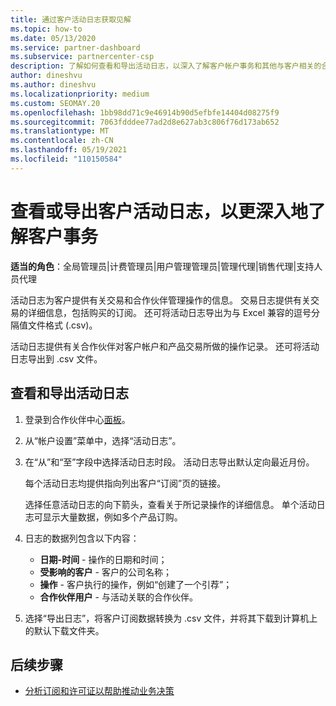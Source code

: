 ```yaml
---
title: 通过客户活动日志获取见解
ms.topic: how-to
ms.date: 05/13/2020
ms.service: partner-dashboard
ms.subservice: partnercenter-csp
description: 了解如何查看和导出活动日志，以深入了解客户帐户事务和其他与客户相关的合作伙伴管理活动。
author: dineshvu
ms.author: dineshvu
ms.localizationpriority: medium
ms.custom: SEOMAY.20
ms.openlocfilehash: 1bb98dd71c9e46914b90d5efbfe14404d08275f9
ms.sourcegitcommit: 7063fdddee77ad2d8e627ab3c806f76d173ab652
ms.translationtype: MT
ms.contentlocale: zh-CN
ms.lasthandoff: 05/19/2021
ms.locfileid: "110150584"
---
```

# <a name="view-or-export-customer-activity-logs-for-more-insight-into-customer-transactions"></a>查看或导出客户活动日志，以更深入地了解客户事务

**适当的角色**：全局管理员|计费管理员|用户管理管理员|管理代理|销售代理|支持人员代理

活动日志为客户提供有关交易和合作伙伴管理操作的信息。 交易日志提供有关交易的详细信息，包括购买的订阅。 还可将活动日志导出为与 Excel 兼容的逗号分隔值文件格式 (.csv)。

活动日志提供有关合作伙伴对客户帐户和产品交易所做的操作记录。 还可将活动日志导出到 .csv 文件。

## <a name="view-and-export-activity-logs"></a>查看和导出活动日志

1. 登录到合作伙伴中心[面板](https://partner.microsoft.com/dashboard)。

2. 从“帐户设置”菜单中，选择“活动日志”。

3. 在“从”和“至”字段中选择活动日志时段。 活动日志导出默认定向最近月份。

   每个活动日志均提供指向列出客户“订阅”页的链接。

   选择任意活动日志的向下箭头，查看关于所记录操作的详细信息。 单个活动日志可显示大量数据，例如多个产品订购。

4. 日志的数据列包含以下内容：
   - **日期-时间** - 操作的日期和时间；
   - **受影响的客户** - 客户的公司名称；
   - **操作** - 客户执行的操作，例如“创建了一个引荐”；
   - **合作伙伴用户** - 与活动关联的合作伙伴。

5. 选择“导出日志”，将客户订阅数据转换为 .csv 文件，并将其下载到计算机上的默认下载文件夹。

## <a name="next-steps"></a>后续步骤

- [分析订阅和许可证以帮助推动业务决策](analyze-subscriptions-licenses.md)

